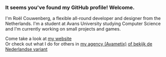 ### It seems you've found my GitHub profile! Welcome.

I'm Roël Couwenberg, a flexible all-round developer and designer from the Netherlands.
I'm a student at Avans University studying Computer Science and I'm currently working on small projects and games.

Come take a look at [my website](https://roelc.me)  
Or check out what I do for others in [my agency (Avametix)](https://avametix.com) [of bekijk de Nederlandse variant](https://avametix.nl)
